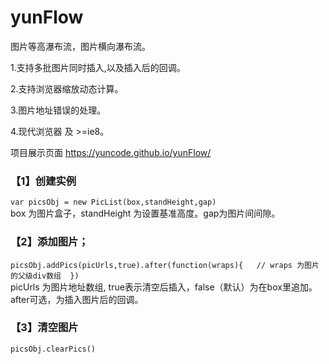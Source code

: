 # yunFlow
图片等高瀑布流，图片横向瀑布流。


1.支持多批图片同时插入,以及插入后的回调。

2.支持浏览器缩放动态计算。

3.图片地址错误的处理。

4.现代浏览器 及 >=ie8。

项目展示页面 https://yuncode.github.io/yunFlow/

### 【1】创建实例 
`var picsObj = new PicList(box,standHeight,gap) `  
box 为图片盒子，standHeight 为设置基准高度。gap为图片间间隙。



### 【2】添加图片；
`picsObj.addPics(picUrls,true).after(function(wraps){  
	// wraps 为图片的父级div数组 
})`  
picUrls 为图片地址数组,  true表示清空后插入，false（默认）为在box里追加。 after可选，为插入图片后的回调。 


	
### 【3】清空图片
  `picsObj.clearPics()`
